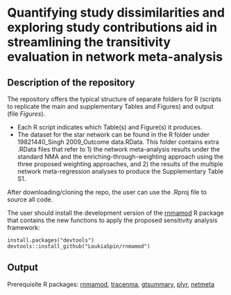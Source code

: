 # Quantifying study dissimilarities and exploring study contributions aid in streamlining the transitivity evaluation in network meta-analysis 

## Description of the repository

The repository offers the typical structure of separate folders for R (scripts to replicate the main and supplementary Tables and Figures) and output (file _Figures_). 
* Each R script indicates which Table(s) and Figure(s) it produces.
* The dataset for the star network can be found in the R folder under 19821440_Singh 2009_Outcome data.RData. This folder contains extra .RData files that refer to 1) the network meta-analysis results under the standard NMA and the enriching-through-weighting approach using the three proposed weighting approaches, and 2) the results of the multiple network meta-regression analyses to produce the Supplementary Table S1.

After downloading/cloning the repo, the user can use the .Rproj file to source all code.

The user should install the development version of the [rnmamod](https://CRAN.R-project.org/package=rnmamod) R package that contains the new functions to apply the proposed sensitivity analysis framework:

    install.packages("devtools")
    devtools::install_github("LoukiaSpin/rnmamod")

## Output 

Prerequisite R packages: 
[rnmamod](https://CRAN.R-project.org/package=rnmamod),
[tracenma](https://CRAN.R-project.org/package=tracenma),
[gtsummary](https://CRAN.R-project.org/package=gtsummary),
[plyr](https://CRAN.R-project.org/package=plyr),
[netmeta](https://CRAN.R-project.org/package=netmeta)